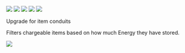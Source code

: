 ![](http://loenwind.info/eio/Basic_Item_Filter.png)
![](http://loenwind.info/eio/Advanced_Item_Filter.png)
![](http://loenwind.info/eio/Existing_Item_Filter.png)
![](http://loenwind.info/eio/Mod_Item_Filter.png)
![](http://loenwind.info/eio/Chargeable_Item_Filter.png)

Upgrade for item conduits

Filters chargeable items based on how much Energy they have stored.

![](http://loenwind.info/eio/Forestry_Species_Item_Filter.png)